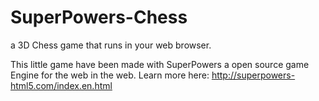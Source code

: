# SuperPowers-Chess
a 3D Chess game that runs in your web browser.

This little game have been made with SuperPowers a open source game Engine for the web in the web.
Learn more here:
http://superpowers-html5.com/index.en.html
